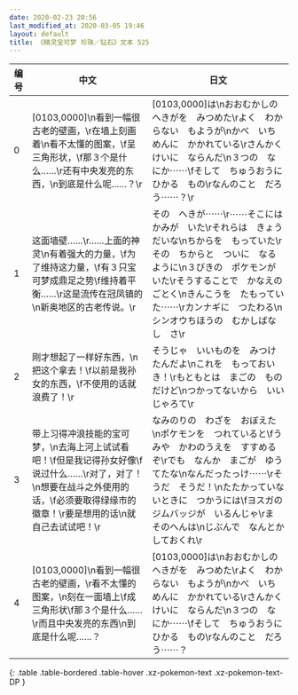 ```yaml
---
date: 2020-02-23 20:56
last_modified_at: 2020-03-05 19:46
layout: default
title: 《精灵宝可梦 珍珠／钻石》文本 525
---
```

| 编号 | 中文 | 日文 |
| ---- | ---- | ---- |
| 0 | [0103,0000]\n看到一幅很古老的壁画，\r在墙上刻画着\n看不太懂的图案，\f呈三角形状，\f那３个是什么……\r还有中央发亮的东西，\n到底是什么呢……？\r | [0103,0000]は\nおおむかしの　へきがを　みつめた\rよく　わからない　もようが\nかべ　いちめんに　かかれている\rさんかくけいに　ならんだ\n３つの　なにか⋯⋯\fそして　ちゅうおうに　ひかる　もの\rなんのこと　だろう⋯⋯？\r |
| 1 | 这面墙壁……\r……上面的神灵\n有着强大的力量，\f为了维持这力量，\f有３只宝可梦成鼎足之势\f维持着平衡……\r这是流传在冠凤镇的\n新奥地区的古老传说。\r | その　へきが⋯⋯\r⋯⋯そこには　かみが　いた\rそれらは　きょうだいな\nちからを　もっていた\rその　ちからと　ついに　なるように\n３びきの　ポケモンが　いた\rそうすることで　かなえのごとく\nきんこうを　たもっていた⋯⋯\rカンナギに　つたわる\nシンオウちほうの　むかしばなし　さ\r |
| 2 | 刚才想起了一样好东西，\n把这个拿去！\f以前是我孙女的东西，\f不使用的话就浪费了！\r | そうじゃ　いいものを　みつけたんだよ\nこれを　もっておいき！\rもともとは　まごの　ものだけど\nつかってないから　いいじゃろて\r |
| 3 | 带上习得冲浪技能的宝可梦，\n去海上河上试试看吧！\f但是我记得孙女好像\f说过什么……\r对了，对了！\n想要在战斗之外使用的话，\f必须要取得绿缘市的徽章！\r要是想用的话\n就自己去试试吧！\r | なみのりの　わざを　おぼえた\nポケモンを　つれていると\fうみや　かわのうえを　すすめるぞ\rでも　なんか　まごが　ゆうてたな\nなんだったっけ⋯⋯\rそうだ　そうだ！\nたたかっていないときに　つかうには\fヨスガの　ジムバッジが　いるんじゃ\rま　そのへんは\nじぶんで　なんとか　しておくれ\r |
| 4 | [0103,0000]\n看到一幅很古老的壁画，\r看不太懂的图案，\n刻在一面墙上\f成三角形状\f那３个是什么……\r而且中央发亮的东西\n到底是什么呢……？ | [0103,0000]は\nおおむかしの　へきがを　みつめた\rよく　わからない　もようが\nかべ　いちめんに　かかれている\rさんかくけいに　ならんだ\n３つの　なにか⋯⋯\fそして　ちゅうおうに　ひかる　もの\rなんのこと　だろう⋯⋯？ |
{: .table .table-bordered .table-hover .xz-pokemon-text .xz-pokemon-text-DP }